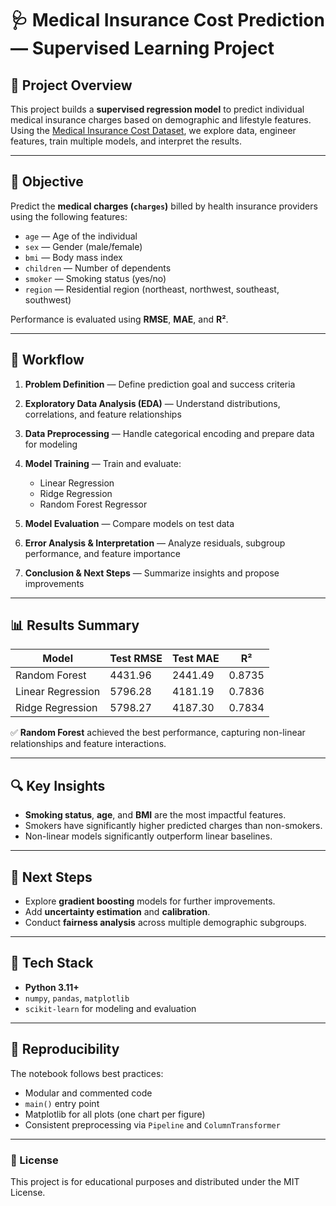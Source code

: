 # 🩺 Medical Insurance Cost Prediction — Supervised Learning Project

## 📌 Project Overview

This project builds a **supervised regression model** to predict individual medical insurance charges based on demographic and lifestyle features. Using the [Medical Insurance Cost Dataset](https://www.kaggle.com/datasets/mirichoi0218/insurance), we explore data, engineer features, train multiple models, and interpret the results.

---

## 🎯 Objective

Predict the **medical charges (`charges`)** billed by health insurance providers using the following features:

* `age` — Age of the individual
* `sex` — Gender (male/female)
* `bmi` — Body mass index
* `children` — Number of dependents
* `smoker` — Smoking status (yes/no)
* `region` — Residential region (northeast, northwest, southeast, southwest)

Performance is evaluated using **RMSE**, **MAE**, and **R²**.

---

## 🧪 Workflow

1. **Problem Definition** — Define prediction goal and success criteria
2. **Exploratory Data Analysis (EDA)** — Understand distributions, correlations, and feature relationships
3. **Data Preprocessing** — Handle categorical encoding and prepare data for modeling
4. **Model Training** — Train and evaluate:

   * Linear Regression
   * Ridge Regression
   * Random Forest Regressor
5. **Model Evaluation** — Compare models on test data
6. **Error Analysis & Interpretation** — Analyze residuals, subgroup performance, and feature importance
7. **Conclusion & Next Steps** — Summarize insights and propose improvements

---

## 📊 Results Summary

| Model             | Test RMSE | Test MAE | R²     |
| ----------------- | --------- | -------- | ------ |
| Random Forest     | 4431.96   | 2441.49  | 0.8735 |
| Linear Regression | 5796.28   | 4181.19  | 0.7836 |
| Ridge Regression  | 5798.27   | 4187.30  | 0.7834 |

✅ **Random Forest** achieved the best performance, capturing non-linear relationships and feature interactions.

---

## 🔍 Key Insights

* **Smoking status**, **age**, and **BMI** are the most impactful features.
* Smokers have significantly higher predicted charges than non-smokers.
* Non-linear models significantly outperform linear baselines.

---

## 🚀 Next Steps

* Explore **gradient boosting** models for further improvements.
* Add **uncertainty estimation** and **calibration**.
* Conduct **fairness analysis** across multiple demographic subgroups.

---

## 🧰 Tech Stack

* **Python 3.11+**
* `numpy`, `pandas`, `matplotlib`
* `scikit-learn` for modeling and evaluation

---

## 📂 Reproducibility

The notebook follows best practices:

* Modular and commented code
* `main()` entry point
* Matplotlib for all plots (one chart per figure)
* Consistent preprocessing via `Pipeline` and `ColumnTransformer`

---

### 📜 License

This project is for educational purposes and distributed under the MIT License.
